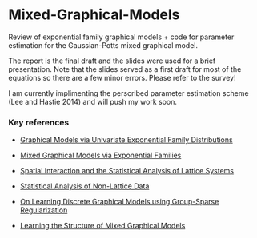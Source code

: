 # Mixed-Graphical-Models

Review of exponential family graphical models + code for parameter estimation for the Gaussian-Potts mixed graphical model.

The report is the final draft and the slides were used for a brief presentation. Note that the slides served as a first draft for most of the equations so there are a few minor errors.
Please refer to the survey! 

I am currently implimenting the perscribed parameter estimation scheme (Lee and Hastie 2014) and will push my work soon.

### Key references
- [Graphical Models via Univariate Exponential Family Distributions](https://jmlr.org/papers/volume16/yang15a/yang15a.pdf)

- [Mixed Graphical Models via Exponential Families](http://proceedings.mlr.press/v33/yang14a.pdf)

- [Spatial Interaction and the Statistical Analysis of Lattice Systems](http://www2.stat.duke.edu/~scs/Courses/Stat376/Papers/GibbsFieldEst/BesagJRSSB1974.pdf)

- [Statistical Analysis of Non-Lattice Data](http://www2.stat.duke.edu/~scs/Courses/Stat376/Papers/GibbsFieldEst/BesagPseudoLik1975.pdf)

- [On Learning Discrete Graphical Models using Group-Sparse Regularization](http://proceedings.mlr.press/v15/jalali11a/jalali11a.pdf)

- [Learning the Structure of Mixed Graphical Models](https://web.stanford.edu/~hastie/Papers/structmgm_jcgs_rev2_2-15-2014_plus_supplement.pdf)
